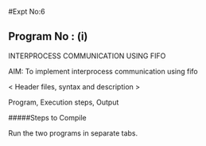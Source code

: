 #Expt No:6

## Program No : (i)

INTERPROCESS COMMUNICATION USING FIFO

AIM: To implement interprocess communication using fifo

\< Header files, syntax and description \>

Program, Execution steps, Output

#####Steps to Compile

Run the two programs in separate tabs.
